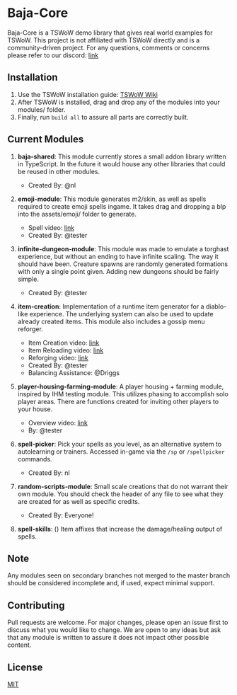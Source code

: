 # Baja-Core
Baja-Core is a TSWoW demo library that gives real world examples for TSWoW. This project is not affiliated with TSWoW directly and is a community-driven project. For any questions, comments or concerns please refer to our discord: [link](https://discord.gg/Zy2PY9C3n3)

## Installation
1. Use the TSWoW installation guide: [TSWoW Wiki](https://tswow.github.io/tswow-wiki/home/) 
2. After TSWoW is installed, drag and drop any of the modules into your modules/ folder.
3. Finally, run `build all` to assure all parts are correctly built.

## Current Modules
1. **baja-shared**: This module currently stores a small addon library written in TypeScript. In the future it would house any other libraries that could be reused in other modules. 
    * Created By: @nl

2. **emoji-module**: This module generates m2/skin, as well as spells required to create emoji spells ingame. It takes drag and dropping a blp into the assets/emoji/ folder to generate. 
    * Spell video: [link](https://streamable.com/rfvj7f)
    * Created By: @tester

3. **infinite-dungeon-module**: This module was made to emulate a torghast experience, but without an ending to have infinite scaling. The way it should have been. Creature spawns are randomly generated formations with only a single point given. Adding new dungeons should be fairly simple. 
    * Created By: @tester

4. **item-creation**: Implementation of a runtime item generator for a diablo-like experience. The underlying system can also be used to update already created items. This module also includes a gossip menu reforger.
    * Item Creation video: [link](https://streamable.com/trrnk8)
    * Item Reloading video: [link](https://streamable.com/03u64f)
    * Reforging video: [link](https://streamable.com/x3fx7j)
    * Created By: @tester
    * Balancing Assistance: @Driggs

5. **player-housing-farming-module**: A player housing + farming module, inspired by IHM testing module. This utilizes phasing to accomplish solo player areas. There are functions created for inviting other players to your house.
    * Overview video: [link](https://streamable.com/4n9umf)
    * By: @tester

6. **spell-picker**: Pick your spells as you level, as an alternative system to autolearning or trainers. Accessed in-game via the `/sp` or `/spellpicker` commands.
    * Created By: nl

7. **random-scripts-module**: Small scale creations that do not warrant their own module. You should check the header of any file to see what they are created for as well as specific credits.
    * Created By: Everyone!

8. **spell-skills**: () Item affixes that increase the damage/healing output of spells. 

## Note
Any modules seen on secondary branches not merged to the master branch should be considered incomplete and, if used, expect minimal support.

## Contributing
Pull requests are welcome. For major changes, please open an issue first to discuss what you would like to change. We are open to any ideas but ask that any module is written to assure it does not impact other possible content.

## License
[MIT](https://choosealicense.com/licenses/mit/)
